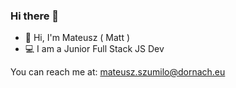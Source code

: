 ### Hi there 👋


- 👋 Hi, I'm Mateusz ( Matt )
- 💻 I am a Junior Full Stack JS Dev


You can reach me at: mateusz.szumilo@dornach.eu


<!--
**dornach-mateusz-szumilo/dornach-mateusz-szumilo** is a ✨ _special_ ✨ repository because its `README.md` (this file) appears on your GitHub profile.

Here are some ideas to get you started:
